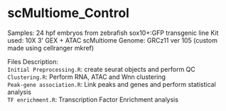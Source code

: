 # scMultiome_Control

Samples: 24 hpf embryos from zebrafish sox10+:GFP transgenic line
Kit used: 10X 3' GEX + ATAC scMultiome
Genome: GRCz11 ver 105 (custom made using cellranger mkref)

Files Description:\
```Initial Preprocessing.R```: create seurat objects and perform QC \
```Clustering.R```: Perform RNA, ATAC and Wnn clustering \
```Peak-gene association.R```: Link peaks and genes and perform statistical analysis \
```TF enrichment.R```: Transcription Factor Enrichment analysis
